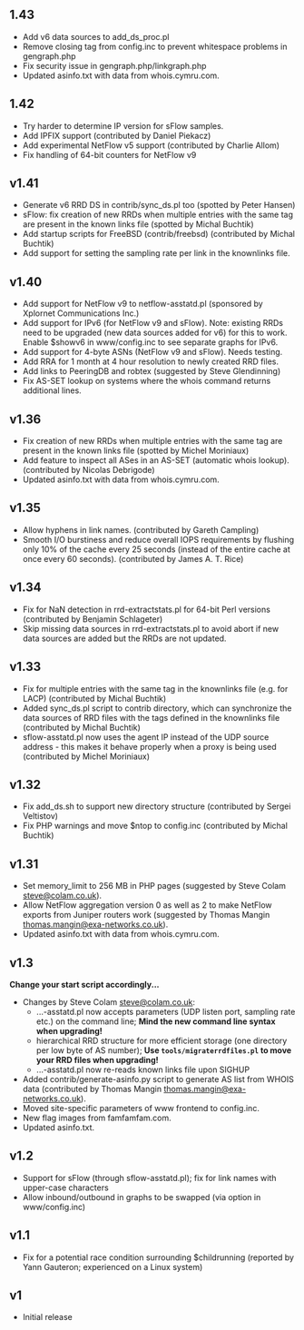 ## 1.43
	
* Add v6 data sources to add_ds_proc.pl
* Remove closing tag from config.inc to prevent whitespace problems in gengraph.php
* Fix security issue in gengraph.php/linkgraph.php
* Updated asinfo.txt with data from whois.cymru.com.

## 1.42
	
* Try harder to determine IP version for sFlow samples.
*	Add IPFIX support (contributed by Daniel Piekacz)
*	Add experimental NetFlow v5 support	(contributed by Charlie Allom)
*	Fix handling of 64-bit counters for NetFlow v9

## v1.41	

* Generate v6 RRD DS in contrib/sync_ds.pl too (spotted by Peter Hansen)
* sFlow: fix creation of new RRDs when multiple entries with the same
		tag are present in the known links file	(spotted by Michal Buchtik)
* Add startup scripts for FreeBSD (contrib/freebsd)
		(contributed by Michal Buchtik)
* Add support for setting the sampling rate per link in the	knownlinks file.

## v1.40	

*	Add support for NetFlow v9 to netflow-asstatd.pl
		(sponsored by Xplornet Communications Inc.)
*	Add support for IPv6 (for NetFlow v9 and sFlow). Note: existing
	RRDs need to be upgraded (new data sources added for v6) for
	this to work. Enable $showv6 in www/config.inc to see separate
		graphs for IPv6.
*	Add support for 4-byte ASNs (NetFlow v9 and sFlow). Needs testing.
*	Add RRA for 1 month at 4 hour resolution to newly created RRD files.
*	Add links to PeeringDB and robtex	(suggested by Steve Glendinning)
*	Fix AS-SET lookup on systems where the whois command returns additional lines.

## v1.36	

*	Fix creation of new RRDs when multiple entries with the same
		tag are present in the known links file
		(spotted by Michel Moriniaux)
*	Add feature to inspect all ASes in an AS-SET (automatic whois	lookup).
		(contributed by Nicolas Debrigode)
*	Updated asinfo.txt with data from whois.cymru.com.

## v1.35	
	
*	Allow hyphens in link names.	(contributed by Gareth Campling)
*	Smooth I/O burstiness and reduce overall IOPS requirements
		by flushing only 10% of the cache every 25 seconds (instead
		of the entire cache at once every 60 seconds).
		(contributed by James A. T. Rice)

## v1.34	
	
*	Fix for NaN detection in rrd-extractstats.pl for
		64-bit Perl versions
		(contributed by Benjamin Schlageter)
*	Skip missing data sources in rrd-extractstats.pl to avoid
		abort if new data sources are added but the RRDs are not
		updated.

## v1.33	
	
*	Fix for multiple entries with the same tag in the
		knownlinks file (e.g. for LACP)	(contributed by Michal Buchtik)
*	Added sync_ds.pl script to contrib directory, which can
		synchronize the data sources of RRD files with the tags
		defined in the knownlinks file
		(contributed by Michal Buchtik)
*	sflow-asstatd.pl now uses the agent IP instead of the
		UDP source address - this makes it behave properly when
		a proxy is being used	(contributed by Michel Moriniaux)

## v1.32   
	
*	Fix add_ds.sh to support new directory structure
		(contributed by Sergei Veltistov)
*	Fix PHP warnings and move $ntop to config.inc
		(contributed by Michal Buchtik)

## v1.31	
	
*	Set memory_limit to 256 MB in PHP pages (suggested by Steve Colam
		<steve@colam.co.uk>).
*	Allow NetFlow aggregation version 0 as well as 2 to make NetFlow 
	exports from Juniper routers work (suggested by Thomas Mangin
     	<thomas.mangin@exa-networks.co.uk>).
*	Updated asinfo.txt with data from whois.cymru.com.

## v1.3	
	
**Change your start script accordingly...**

*	Changes by Steve Colam <steve@colam.co.uk>:
	- ...-asstatd.pl now accepts parameters (UDP listen port,
			  sampling rate etc.) on the command line;
**Mind the new command line syntax when upgrading!**
	- hierarchical RRD structure for more efficient storage
			  (one directory per low byte of AS number);
**Use `tools/migraterrdfiles.pl` to move your RRD files when upgrading!**
	- ...-asstatd.pl now re-reads known links file upon SIGHUP
*	Added contrib/generate-asinfo.py script to generate AS list from WHOIS
        data (contributed by Thomas Mangin <thomas.mangin@exa-networks.co.uk>).
*	Moved site-specific parameters of www frontend to config.inc.
*	New flag images from famfamfam.com.
*	Updated asinfo.txt.

## v1.2	

*	Support for sFlow (through sflow-asstatd.pl); fix for link names
		with upper-case characters
*	Allow inbound/outbound in graphs to be swapped (via option
		in www/config.inc)

## v1.1	
	
*	Fix for a potential race condition surrounding $childrunning
		(reported by Yann Gauteron; experienced on a Linux system)

## v1		
* Initial release
